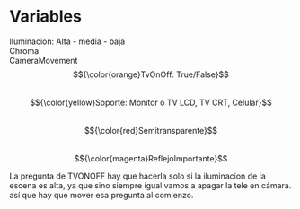 # Variables


Iluminacion: Alta - media - baja  
Chroma  
CameraMovement  
$${\color{orange}TvOnOff: True/False}$$  
$${\color{yellow}Soporte: Monitor o TV LCD, TV CRT, Celular}$$  
$${\color{red}Semitransparente}$$  
$${\color{magenta}ReflejoImportante}$$  


La pregunta de TVONOFF hay que hacerla solo si la iluminacion de la escena es alta, ya que sino siempre igual vamos a apagar la tele en cámara. así que hay que mover esa pregunta al comienzo.

